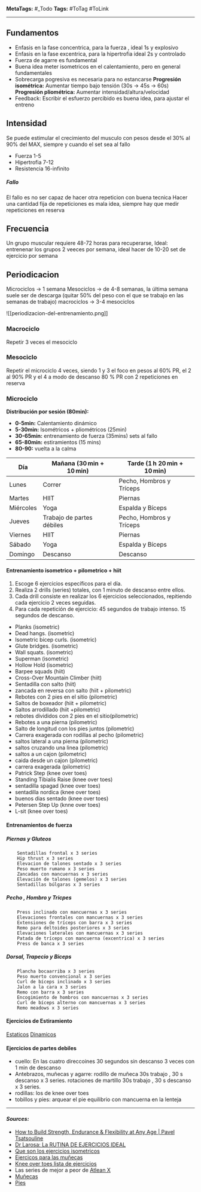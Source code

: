 **MetaTags:** #_Todo
**Tags:** #ToTag #ToLink 
- - -
## Fundamentos
- Enfasis en la fase concentrica, para la fuerza , ideal 1s y explosivo
- Enfasis en la fase excentrica, para la hipertrofia ideal 2s y controlado
- Fuerza de agarre es fundamental
- Buena idea meter isometricos en el calentamiento, pero en general fundamentales
- Sobrecarga pogresiva es necesaria para no estancarse
		**Progresión isométrica:** Aumentar tiempo bajo tensión (30s → 45s → 60s)
		**Progresión pliométrica:** Aumentar intensidad/altura/velocidad
- Feedback: Escribir el esfuerzo percibido es buena idea, para ajustar el entreno
## Intensidad
Se puede estimular el crecimiento del musculo con pesos desde el 30% al 90% del MAX, siempre y cuando el set sea al  fallo
- Fuerza 1-5
- Hipertrofia 7-12
- Resistencia 16-infinito
##### Fallo
El fallo es no ser capaz de hacer otra repeticion con buena tecnica
Hacer una cantidad fija de repeticiones es mala idea, siempre hay que medir repeticiones en reserva
## Frecuencia
Un grupo muscular requiere 48-72 horas para recuperarse, 
Ideal: entrenenar los grupos 2 veeces por semana, ideal hacer de 10-20 set de ejercicio por semana
## Periodicacion
Microciclos -> 1 semana
Mesociclos -> de 4-8 semanas, la última semana suele ser de descarga (quitar 50% del peso con el que se trabajo en las semanas de trabajo)
macrociclos -> 3-4 mesociclos

![[periodizacion-del-entrenamiento.png]]

### Macrociclo
Repetir 3 veces el mesociclo
### Mesociclo
Repetir el microciclo 4 veces, siendo 1 y 3 el foco en pesos al 60% PR,
el 2 al 90% PR y el 4 a modo de descanso 80 % PR con 2 repeticiones en reserva
### Microciclo
	
**Distribución por sesión (80min):**
- **0-5min:** Calentamiento dinámico
- **5-30min:** Isométricos + pliométricos (25min) 
- **30-65min:** entrenamiento de fuerza (35mins)  sets al fallo
- **65-80min:** estiramientos (15 mins)
- **80-90:** vuelta a la calma

| Día       | Mañana (30 min + 10 min)  | Tarde (1 h 20 min + 10 min) |
| --------- | ------------------------- | --------------------------- |
| Lunes     | Correr                    | Pecho, Hombros y Tríceps    |
| Martes    | HIIT                      | Piernas                     |
| Miércoles | Yoga                      | Espalda y Bíceps            |
| Jueves    | Trabajo de partes débiles | Pecho, Hombros y Tríceps    |
| Viernes   | HIIT                      | Piernas                     |
| Sábado    | Yoga                      | Espalda y Bíceps            |
| Domingo   | Descanso                  | Descanso                    |

#### Entrenamiento isometrico + pilometrico + hiit
1. Escoge 6 ejercicios específicos para el día.
2. Realiza 2 drills (series) totales, con 1 minuto de descanso entre ellos.
3. Cada drill consiste en realizar los 6 ejercicios seleccionados, repitiendo cada ejercicio 2 veces seguidas.
4. Para cada repetición de ejercicio:
		45 segundos de trabajo intenso.
		15 segundos de descanso.


- Planks (isometric)
- Dead hangs. (isometric)
- Isometric bicep curls. (isometric)
- Glute bridges. (isometric)
- Wall squats. (isometric)
- Superman (isometric)
- Hollow Hold (isometric)
- Barpee squads (hiit)
- Cross-Over Mountain Climber (hiit)
- Sentadilla con salto (hiit)
- zancada en reversa con salto (hiit + pilometric)
- Rebotes con 2 pies en el sitio (pilometric)
- Saltos de boxeador (hiit  + pilometric)
- Saltos arrodillado (hiit +pilometric)
- rebotes divididos con 2 pies en el sitio(pilometric)
- Rebotes a una pierna (pilometric)
- Salto de longitud con los pies juntos (pilometric)
- Carrera exagerada con rodillas al pecho (pilometric)
- saltos lateral a una pierna (pilometric)
- saltos cruzando una linea (pilometric)
- saltos a un cajon (pilometric)
- caida desde un cajon (pilometric)
-  carrera exagerada (pilometric)
- Patrick Step (knee over toes)
- Standing Tibialis Raise (knee over toes)
- sentadilla spagad (knee over toes)
- sentadilla nordica (knee over toes)
- buenos dias sentado (knee over toes)
- Petersen Step Up (knne over toes)
- L-sit (knee over toes)

#### Entrenamientos de fuerza
##### Piernas y Gluteos
		Sentadillas frontal x 3 series
		Hip thrust x 3 series
		Elevacion de talones sentado x 3 series
		Peso muerto rumano x 3 series
		Zancadas con mancuernas x 3 series
		Elevación de talones (gemelos) x 3 series
		Sentadillas búlgaras x 3 series
##### Pecho , Hombro y Tricpes 
		Press inclinado con mancuernas x 3 series
		Elevaciones frontales con mancuernas x 3 series
		Extensiones de tríceps con barra x 3 series
		Remo para deltoides posteriores x 3 series
		Elevaciones laterales con mancuernas x 3 series
		Patada de tríceps con mancuerna (excentrica) x 3 series
		Press de banca x 3 series
##### Dorsal, Trapecio y Biceps
		Plancha bocaarriba x 3 series
		Peso muerto convencional x 3 series 
		Curl de bíceps inclinado x 3 series 
		Jalon a la cara x 3 series
		Remo con barra x 3 series 
		Encogimiento de hombros con mancuernas x 3 series 
		Curl de bíceps alterno con mancuernas x 3 series 
		Remo meadows x 3 series

#### Ejercicios de Estiramiento
[Estaticos](https://www.hingehealth.com/resources/articles/static-stretching/)
[Dinamicos](https://www.youtube.com/watch?v=iQc4lLYljbk)
#### Ejercicios de partes debiles
- cuello:
		En las cuatro direccoines 30 segundos sin descanso 3 veces con 1 min de descanso
- Antebrazos,  muñecas y agarre: 
		rodillo de muñeca 30s trabajo , 30 s descanso x 3 series.
		rotaciones de martillo 30s trabajo , 30 s descanso x 3 series.
- rodillas:
		los de knee over toes
- tobillos y pies: 
		arquear el pie
		equilibrio con mancuerna en la lenteja
- - - 
#### ***Sources:***
- [How to Build Strength, Endurance & Flexibility at Any Age | Pavel Tsatsouline](https://www.youtube.com/watch?v=Z3OpxT65fKw&list=PL5BHa7fj27WWvSgJkDr107Cqpa9ALjGeT&index=17)
- [Dr Larosa: La RUTINA DE EJERCICIOS IDEAL](https://www.youtube.com/watch?v=nXidfXJ5FmM)
- [Que son los ejercicios isometricos](https://health.clevelandclinic.org/what-is-isometric-exercise)
- [Ejercicos para las muñecas](https://www.youtube.com/watch?v=pTkcb8HAtqg)
- [Knee over toes lista de ejercicios](https://a1athlete.com/knees-over-toes-guy-exercises/)
- Las series de mejor a peor de [Atlean X](https://www.youtube.com/c/ATHLEANXEspa%C3%B1ol)
- [Muñecas](https://www.youtube.com/watch?v=ssM2b_L8ClQ)
- [Pies](https://www.youtube.com/watch?v=S5xKokqeOb4&t=486s)